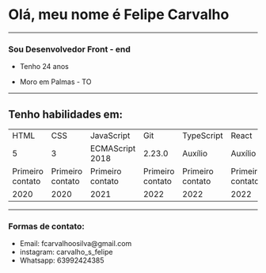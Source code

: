 # Olá, meu nome é Felipe Carvalho
<hr>
<h3>Sou Desenvolvedor Front - end</h3>
<ul>
  <li><p>Tenho 24 anos</p></li>
  <li>Moro em Palmas - TO</li>
  </ul>
<hr>
<h2>Tenho habilidades em:</h2>

<table>
<tr>
<td>HTML</td>
<td>CSS</td>
<td>JavaScript</td>
<td>Git</td>
<td>TypeScript</td>
  <td>React</td>
</tr>
<tr>
<td>5</td>
<td>3</td>
<td>ECMAScript 2018</td>
<td>2.23.0</td>
  <td>Auxílio</td>
  <td>Auxílio</td>
</tr>
  <tr>
   <td>Primeiro contato</td>
  <td>Primeiro contato</td>
  <td>Primeiro contato</td>
  <td>Primeiro contato</td>
  <td>Primeiro contato</td>
  <td>Primeiro contato</td>
  </tr>
  <tr>
   <td>2020</td>
  <td>2020</td>
  <td>2021</td>
  <td>2022</td>
  <td>2022</td>
   <td>2022</td></tr>
</table>
<hr>
<h3> Formas de contato:</h3>
<ul >
<li> Email: fcarvalhoosilva@gmail.com</li>
<li> instagram: carvalho_s_felipe</li>
  <li>Whatsapp: 63992424385</li>
  </ul>
 

